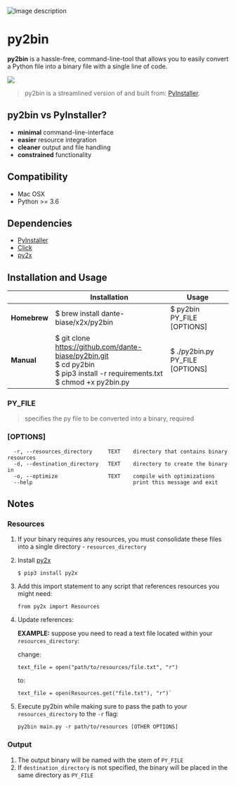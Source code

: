 ![Image description](https://i.ibb.co/9vY7xCY/banner.png)


# py2bin

**py2bin** is a hassle-free, command-line-tool that allows you to easily convert a Python file into a binary file with a single line of code.

![](https://i.ibb.co/TwqrVdf/demo.gif)

>py2bin is a streamlined version of and built from: [PyInstaller](https://pyinstaller.readthedocs.io/en/stable/).

## py2bin vs PyInstaller?
- **minimal** command-line-interface
- **easier** resource integration
- **cleaner** output and file handling
- **constrained** functionality 

## Compatibility
- Mac OSX
- Python >= 3.6

## Dependencies
- [PyInstaller](https://github.com/pyinstaller/pyinstaller)
- [Click](https://github.com/pallets/click)
- [py2x](https://github.com/dante-biase/py2x)

## Installation and Usage

|          	| Installation                                                                                                                          	| Usage                           	|
|----------	|---------------------------------------------------------------------------------------------------------------------------------------	|---------------------------------	|
| **Homebrew** 	| $ brew install dante-biase/x2x/py2bin                                                                                          	| $ py2bin PY_FILE [OPTIONS]      	|
| **Manual**   	| $ git clone https://github.com/dante-biase/py2bin.git<br>$ cd py2bin<br>$ pip3 install -r requirements.txt<br>$ chmod +x py2bin.py 	| $ ./py2bin.py PY_FILE [OPTIONS] 	|

### PY_FILE
> specifies the py file to be converted into a binary, required

### [OPTIONS]
```
  -r, --resources_directory     TEXT    directory that contains binary resources
  -d, --destination_directory   TEXT    directory to create the binary in
  -o, --optimize                TEXT    compile with optimizations
  --help                                print this message and exit
```
## Notes

### Resources
1. If your binary requires any resources, you must consolidate these files into a single directory - `resources_directory`
2. Install [py2x](https://github.com/dante-biase/py2x)

       $ pip3 install py2x
3. Add this import statement to any script that references resources you might need:
      
       from py2x import Resources
4. Update references:

   **EXAMPLE:** suppose you need to read a text file located within your `resources_directory`:
          
   change:
   
       text_file = open("path/to/resources/file.txt", "r")

   to:
   
       text_file = open(Resources.get("file.txt"), "r")`

5. Execute py2bin while making sure to pass the path to your `resources_directory` to the `-r` flag:
   
       py2bin main.py -r path/to/resources [OTHER OPTIONS]

### Output
1. The output binary will be named with the stem of `PY_FILE`
2. If `destination_directory` is not specified, the binary will be placed in the same directory as `PY_FILE`
